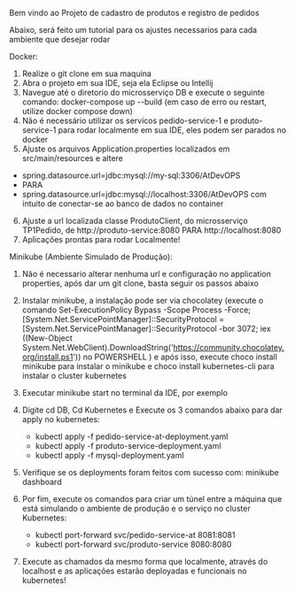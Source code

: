 Bem vindo ao Projeto de cadastro de produtos e registro de pedidos

Abaixo, será feito um tutorial para os ajustes necessarios para cada ambiente que desejar rodar

Docker:

1) Realize o git clone em sua maquina
2) Abra o projeto em sua IDE, seja ela Eclipse ou Intellij
3) Navegue até o diretorio do microsserviço DB e execute o seguinte comando: docker-compose up --build (em caso de erro ou restart, utilize docker compose down)
4) Não é necessário utilizar os servicos pedido-service-1 e produto-service-1 para rodar localmente em sua IDE, eles podem ser parados no docker
5) Ajuste os arquivos Application.properties localizados em src/main/resources e altere
  - spring.datasource.url=jdbc:mysql://my-sql:3306/AtDevOPS
  - PARA
  - spring.datasource.url=jdbc:mysql://localhost:3306/AtDevOPS com intuito de conectar-se ao banco de dados no container
6) Ajuste a url localizada classe ProdutoClient, do microsserviço TP1Pedido, de  http://produto-service:8080 PARA http://localhost:8080
7) Aplicações prontas para rodar Localmente!

Minikube (Ambiente Simulado de Produção):

1) Não é necessario alterar nenhuma url e configuração no application properties, após dar um git clone, basta seguir os passos abaixo

2) Instalar minikube, a instalação pode ser via chocolatey (execute o comando Set-ExecutionPolicy Bypass -Scope Process -Force; [System.Net.ServicePointManager]::SecurityProtocol = [System.Net.ServicePointManager]::SecurityProtocol -bor 3072; iex ((New-Object System.Net.WebClient).DownloadString('https://community.chocolatey.org/install.ps1')) no POWERSHELL ) e após isso, execute choco install minikube para instalar o minikube e choco install kubernetes-cli para instalar o cluster kubernetes
   
3) Executar minikube start no terminal da IDE, por exemplo
   
4) Digite cd DB, Cd Kubernetes e Execute os 3 comandos abaixo para dar apply no kubernetes:
   - kubectl apply -f pedido-service-at-deployment.yaml
   - kubectl apply -f produto-service-deployment.yaml
   - kubectl apply -f mysql-deployment.yaml
  
5) Verifique se os deployments foram feitos com sucesso com: minikube dashboard
 
6) Por fim, execute os comandos para criar um túnel entre a máquina que está simulando o ambiente de produção e o serviço no cluster Kubernetes:
   - kubectl port-forward svc/pedido-service-at 8081:8081
   - kubectl port-forward svc/produto-service 8080:8080

7) Execute as chamados da mesmo forma que localmente, através do localhost e as aplicações estarão deployadas e funcionais no kubernetes!
